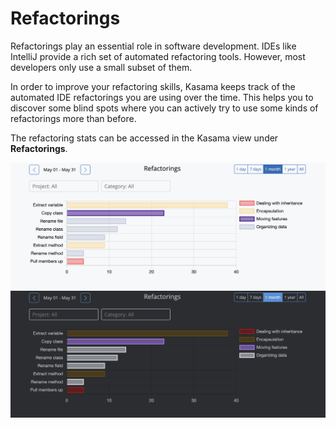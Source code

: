 # Refactorings

Refactorings play an essential role in software development.
IDEs like IntelliJ provide a rich set of automated refactoring tools.
However, most developers only use a small subset of them.

In order to improve your refactoring skills, Kasama keeps track of the automated IDE refactorings you are using over the time.
This helps you to discover some blind spots where you can actively try to use some kinds of refactorings more than before.

The refactoring stats can be accessed in the Kasama view under **Refactorings**.

![Kasama refactorings view](/assets/screenshots/refactorings.png#only-light)
![Kasama refactorings view](/assets/screenshots/refactorings_dark.png#only-dark)
